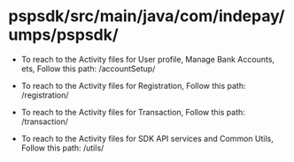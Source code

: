# pspsdk/src/main/java/com/indepay/umps/pspsdk/

  - To reach to the Activity files for User profile, Manage Bank Accounts, ets, Follow this path: /accountSetup/

  - To reach to the Activity files for Registration, Follow this path: /registration/

  - To reach to the Activity files for Transaction, Follow this path: /transaction/

  - To reach to the Activity files for SDK API services and Common Utils, Follow this path: /utils/

